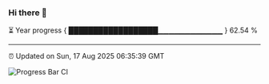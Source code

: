 ### Hi there 👋

⏳ Year progress { ██████████████████▁▁▁▁▁▁▁▁▁▁▁▁ } 62.54 %

---

⏰ Updated on Sun, 17 Aug 2025 06:35:39 GMT

![Progress Bar CI](https://github.com/ZhaoGui/ZhaoGui/workflows/Progress%20Bar%20CI/badge.svg)
